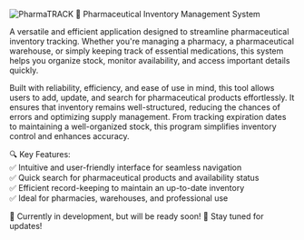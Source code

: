 ![PharmaTRACK](https://github.com/user-attachments/assets/91aae0f1-4b54-45db-9b34-c29facb7af6c)
💊 Pharmaceutical Inventory Management System

A versatile and efficient application designed to streamline pharmaceutical inventory tracking. Whether you're managing a pharmacy, a pharmaceutical warehouse, or simply keeping track of essential medications, this system helps you organize stock, monitor availability, and access important details quickly.

Built with reliability, efficiency, and ease of use in mind, this tool allows users to add, update, and search for pharmaceutical products effortlessly. It ensures that inventory remains well-structured, reducing the chances of errors and optimizing supply management. From tracking expiration dates to maintaining a well-organized stock, this program simplifies inventory control and enhances accuracy.

🔍 Key Features:  
✅ Intuitive and user-friendly interface for seamless navigation  
✅ Quick search for pharmaceutical products and availability status  
✅ Efficient record-keeping to maintain an up-to-date inventory  
✅ Ideal for pharmacies, warehouses, and professional use  

🚧 Currently in development, but will be ready soon! 🚀 Stay tuned for updates!  
